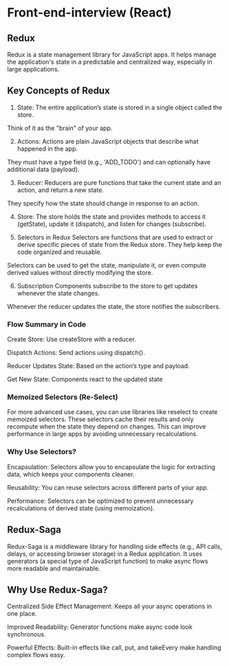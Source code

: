 # Front-end-interview (React)

## Redux
Redux is a state management library for JavaScript apps. It helps manage the application's state in a predictable and centralized way, especially in large applications.

## Key Concepts of Redux

1. State:
 The entire application’s state is stored in a single object called the store.

 Think of it as the "brain" of your app.

2. Actions:
 Actions are plain JavaScript objects that describe what happened in the app.

 They must have a type field (e.g., 'ADD_TODO') and can optionally have additional data (payload).

3. Reducer:
 Reducers are pure functions that take the current state and an action, and return a new state.

 They specify how the state should change in response to an action.

4. Store:
 The store holds the state and provides methods to access it (getState), update it (dispatch), and  listen for changes (subscribe).

5. Selectors in Redux
 Selectors are functions that are used to extract or derive specific pieces of state from the Redux store. They help keep the code organized and reusable.

 Selectors can be used to get the state, manipulate it, or even compute derived values without directly modifying the store.

6. Subscription
 Components subscribe to the store to get updates whenever the state changes.

 Whenever the reducer updates the state, the store notifies the subscribers.


### Flow Summary in Code

 Create Store: Use createStore with a reducer.

 Dispatch Actions: Send actions using dispatch().
 
 Reducer Updates State: Based on the action’s type and payload.
 
 Get New State: Components react to the updated state

### Memoized Selectors (Re-Select)

For more advanced use cases, you can use libraries like reselect to create memoized selectors. These selectors cache their results and only recompute when the state they depend on changes. This can improve performance in large apps by avoiding unnecessary recalculations.

### Why Use Selectors?
Encapsulation: Selectors allow you to encapsulate the logic for extracting data, which keeps your components cleaner.

Reusability: You can reuse selectors across different parts of your app.

Performance: Selectors can be optimized to prevent unnecessary recalculations of derived state (using memoization).

## Redux-Saga
Redux-Saga is a middleware library for handling side effects (e.g., API calls, delays, or accessing browser storage) in a Redux application. It uses generators (a special type of JavaScript function) to make async flows more readable and maintainable.

## Why Use Redux-Saga?
Centralized Side Effect Management: Keeps all your async operations in one place.

Improved Readability: Generator functions make async code look synchronous.

Powerful Effects: Built-in effects like call, put, and takeEvery make handling complex flows easy.